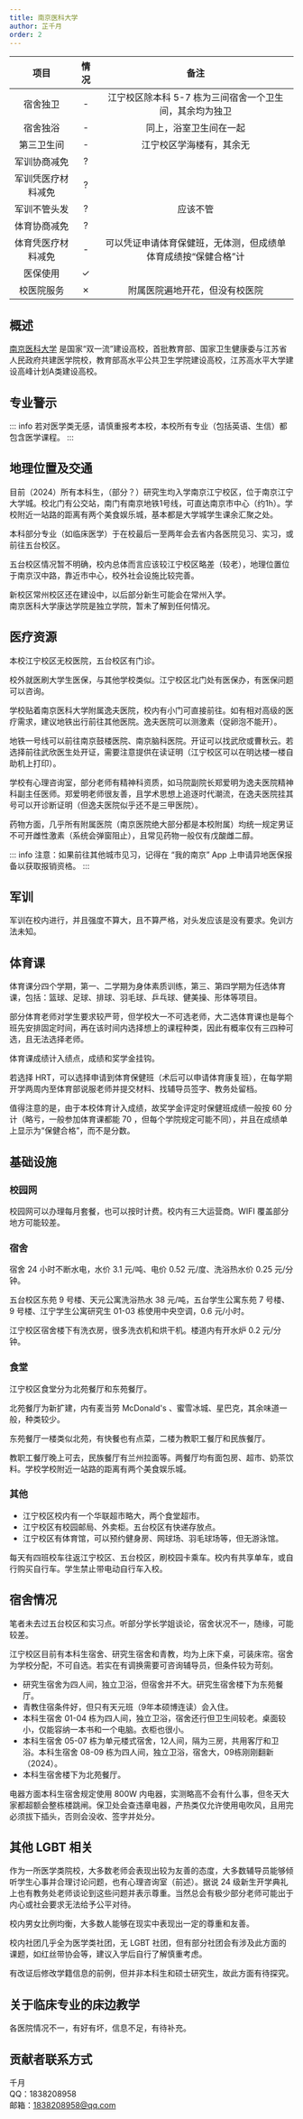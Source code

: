 ```yaml
---
title: 南京医科大学
author: 芷千月
order: 2
---
```


|        项目        | 情况 |     备注     |
| :----------------: | :--: | :----------: |
|      宿舍独卫      |  -   |  江宁校区除本科 5-7 栋为三间宿舍一个卫生间，其余均为独卫  |
|      宿舍独浴      |  -   | 同上，浴室卫生间在一起 |
|     第三卫生间     |  -   | 江宁校区学海楼有，其余无 |
|    军训协商减免    |  ?   |              |
| 军训凭医疗材料减免 |  ?   |              |
|    军训不管头发    |  ?   | 应该不管 |
|    体育协商减免    |  ?   |              |
| 体育凭医疗材料减免 |  -   | 可以凭证申请体育保健班，无体测，但成绩单体育成绩按“保健合格”计 |
|      医保使用      |  ✓   |              |
|     校医院服务     |  ✗   |附属医院遍地开花，但没有校医院 |


## 概述

[南京医科大学](https://www.njmu.edu.cn/) 是国家“双一流”建设高校，首批教育部、国家卫生健康委与江苏省人民政府共建医学院校，教育部高水平公共卫生学院建设高校，江苏高水平大学建设高峰计划A类建设高校。

## 专业警示

::: info
若对医学类无感，请慎重报考本校，本校所有专业（包括英语、生信）都包含医学课程。
:::

## 地理位置及交通

目前（2024）所有本科生，（部分？）研究生均入学南京江宁校区，位于南京江宁大学城。校北门有公交站，南门有南京地铁1号线，可直达南京市中心（约1h）。学校附近一站路的距离有两个美食娱乐城，基本都是大学城学生课余汇聚之处。

本科部分专业（如临床医学）于在校最后一至两年会去省内各医院见习、实习，或前往五台校区。

五台校区情况暂不明确，校内总体而言应该较江宁校区略差（较老），地理位置位于南京汉中路，靠近市中心，校外社会设施比较完善。

新校区常州校区还在建设中，以后部分新生可能会在常州入学。\
南京医科大学康达学院是独立学院，暂未了解到任何情况。

## 医疗资源

本校江宁校区无校医院，五台校区有门诊。

校外就医刷大学生医保，与其他学校类似。江宁校区北门处有医保办，有医保问题可以咨询。

学校贴着南京医科大学附属逸夫医院，校内有小门可直接前往。如有相对高级的医疗需求，建议地铁出行前往其他医院。逸夫医院可以测激素（促卵泡不能开）。

地铁一号线可以前往南京鼓楼医院、南京脑科医院。开证可以找武欣或曹秋云。若选择前往武欣医生处开证，需要注意提供在读证明（江宁校区可以在明达楼一楼自助机上打印）。

学校有心理咨询室，部分老师有精神科资质，如马院副院长郑爱明为逸夫医院精神科副主任医师。郑爱明老师很友善，且学术思想上追逐时代潮流，在逸夫医院挂其号可以开诊断证明（但逸夫医院似乎还不是三甲医院）。

药物方面，几乎所有附属医院（南京医院绝大部分都是本校附属）均统一规定男证不可开雌性激素（系统会弹窗阻止），且常见药物一般仅有戊酸雌二醇。

::: info
注意：如果前往其他城市见习，记得在 “我的南京” App 上申请异地医保报备以获取报销资格。
:::

## 军训

军训在校内进行，并且强度不算大，且不算严格，对头发应该是没有要求。免训方法未知。

## 体育课

体育课分四个学期，第一、二学期为身体素质训练，第三、第四学期为任选体育课，包括：篮球、足球、排球、羽毛球、乒乓球、健美操、形体等项目。

部分体育老师对学生要求较严苛，但学校大一不可选老师，大二选体育课也是每个班先安排固定时间，再在该时间内选择想上的课程种类，因此有概率仅有三四种可选，且无法选择老师。

体育课成绩计入绩点，成绩和奖学金挂钩。

若选择 HRT，可以选择申请到体育保健班（术后可以申请体育康复班），在每学期开学两周内至体育部说服老师并提交材料、找辅导员签字、教务处留档。

值得注意的是，由于本校体育计入成绩，故奖学金评定时保健班成绩一般按 60 分计（略亏，一般参加体育课都能 70 ，但每个学院规定可能不同），并且在成绩单上显示为“保健合格”，而不是分数。

## 基础设施

### 校园网

校园网可以办理每月套餐，也可以按时计费。校内有三大运营商。WIFI 覆盖部分地方可能较差。

### 宿舍

宿舍 24 小时不断水电，水价 3.1 元/吨、电价 0.52 元/度、洗浴热水价 0.25 元/分钟。

五台校区东苑 9 号楼、天元公寓洗浴热水 38 元/吨，五台学生公寓东苑 7 号楼、 9 号楼、江宁学生公寓研究生 01-03 栋使用中央空调，0.6 元/小时。

江宁校区宿舍楼下有洗衣房，很多洗衣机和烘干机。楼道内有开水炉 0.2 元/分钟。

### 食堂

江宁校区食堂分为北苑餐厅和东苑餐厅。

北苑餐厅为新扩建，内有麦当劳 McDonald's 、蜜雪冰城、星巴克，其余味道一般，种类较少。

东苑餐厅一楼类似北苑，有快餐也有点菜，二楼为教职工餐厅和民族餐厅。

教职工餐厅晚上可去，民族餐厅有兰州拉面等。两餐厅均有面包房、超市、奶茶饮料。学校学校附近一站路的距离有两个美食娱乐城。

### 其他

- 江宁校区校内有一个华联超市略大，两个食堂超市。
- 江宁校区有校园邮局、外卖柜。五台校区有快递存放点。
- 江宁校区有体育馆，可以预约健身房、网球场、羽毛球场等，但无游泳馆。

每天有四班校车往返江宁校区、五台校区，刷校园卡乘车。校内有共享单车，或自行购买自行车。学生禁止带电动自行车入校。

## 宿舍情况

笔者未去过五台校区和实习点。听部分学长学姐谈论，宿舍状况不一，随缘，可能较差。

江宁校区目前有本科生宿舍、研究生宿舍和青教，均为上床下桌，可装床帘。宿舍为学校分配，不可自选。若实在有调换需要可咨询辅导员，但条件较为苛刻。

- 研究生宿舍为四人间，独立卫浴，但宿舍并不大。研究生宿舍楼下为东苑餐厅。
- 青教住宿条件好，但只有天元班（9年本硕博连读）会入住。
- 本科生宿舍 01-04 栋为四人间，独立卫浴，宿舍还行但卫生间较老。桌面较小，仅能容纳一本书和一个电脑。衣柜也很小。
- 本科生宿舍 05-07 栋为单元楼式宿舍，12人间，隔为三房，共用客厅和卫浴。本科生宿舍 08-09 栋为四人间，独立卫浴，宿舍大，09栋刚刚翻新（2024）。
- 本科生宿舍楼下为北苑餐厅。

电器方面本科生宿舍规定使用 800W 内电器，实测略高不会有什么事，但冬天大家都超额会整栋楼跳闸。保卫处会查违章电器，产热类仅允许使用电吹风，且用完必须拔下插头，否则会没收、签字并处分。

## 其他 LGBT 相关

作为一所医学类院校，大多数老师会表现出较为友善的态度，大多数辅导员能够倾听学生心事并合理讨论问题，也有心理咨询室（前述）。据说 24 级新生开学典礼上也有教务处老师谈论到这些问题并表示尊重。当然总会有极少部分老师可能出于内心或社会要求无法给予公平对待。

校内男女比例均衡，大多数人能够在现实中表现出一定的尊重和友善。

校内社团几乎全为医学类社团，无 LGBT 社团，但有部分社团会有涉及此方面的课题，如红丝带协会等，建议入学后自行了解慎重考虑。

有改证后修改学籍信息的前例，但并非本科生和硕士研究生，故此方面有待探究。

## 关于临床专业的床边教学

各医院情况不一，有好有坏，信息不足，有待补充。

## 贡献者联系方式

千月\
QQ：1838208958\
邮箱：1838208958@qq.com
